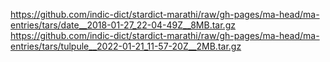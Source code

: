 https://github.com/indic-dict/stardict-marathi/raw/gh-pages/ma-head/ma-entries/tars/date__2018-01-27_22-04-49Z__8MB.tar.gz  
https://github.com/indic-dict/stardict-marathi/raw/gh-pages/ma-head/ma-entries/tars/tulpule__2022-01-21_11-57-20Z__2MB.tar.gz  
